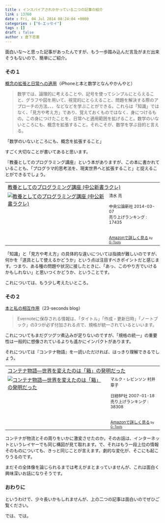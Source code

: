 ```yaml
---
title : インスパイアされかかっている二つの記事の紹介
link : 13760
date : Fri, 04 Jul 2014 08:24:04 +0000
categories : ["6-エッセイ"]
tags : []
draft : false
author : 倉下忠憲
---
```


面白いな〜と思った記事があったんですが、もう一歩踏み込んだ言及がまだ出来そうもないので、簡単にご紹介。

<H3>その１</H3>

<a href="http://d.hatena.ne.jp/choiyaki/20140616/1402952327" target="_blank">概念の拡張と日常への適用</a>（iPhoneと本と数学となんやかんやと）

<blockquote>
数学では、論理的に考えることや、記号を使ってシンプルにとらえること、グラフや図を用いて、視覚的にとらえること、問題を解決する際のアプローチの方法、、、などなどを学ぶことができる。これらは「知識」ではなく、「見方や考え方」であり、覚えておくものではなく、身につけるもの。この身につけたことを、日常へと適用範囲を拡げること。数学のいないところにも、概念を拡張すること。それこそが、数学を学ぶ目的と言える。
</blockquote>

「数学のいないところにも、概念を拡張すること」

すごく大切なことが書いてあると思います。

『教養としてのプログラミング講座』という本がありますが、この本に書かれていることも、「プログラマ的思考法を、現実世界へと拡張すること」と捉えることができるでしょう。

<table  border="0" cellpadding="5"><tr><td colspan="2"><a href="http://www.amazon.co.jp/%E6%95%99%E9%A4%8A%E3%81%A8%E3%81%97%E3%81%A6%E3%81%AE%E3%83%97%E3%83%AD%E3%82%B0%E3%83%A9%E3%83%9F%E3%83%B3%E3%82%B0%E8%AC%9B%E5%BA%A7-%E4%B8%AD%E5%85%AC%E6%96%B0%E6%9B%B8%E3%83%A9%E3%82%AF%E3%83%AC-%E6%B8%85%E6%B0%B4-%E4%BA%AE/dp/4121504895%3FSubscriptionId%3D15SMZCTB9V8NGR2TW082%26tag%3Drashita1000-22%26linkCode%3Dxm2%26camp%3D2025%26creative%3D165953%26creativeASIN%3D4121504895" target="_blank">教養としてのプログラミング講座 (中公新書ラクレ)</a><img src="http://www.assoc-amazon.jp/e/ir?t=rashita1000-22&l=ur2&o=9" width="1" height="1" style="border: none;" alt="" /></td></tr><tr><td valign="top"><a href="http://www.amazon.co.jp/%E6%95%99%E9%A4%8A%E3%81%A8%E3%81%97%E3%81%A6%E3%81%AE%E3%83%97%E3%83%AD%E3%82%B0%E3%83%A9%E3%83%9F%E3%83%B3%E3%82%B0%E8%AC%9B%E5%BA%A7-%E4%B8%AD%E5%85%AC%E6%96%B0%E6%9B%B8%E3%83%A9%E3%82%AF%E3%83%AC-%E6%B8%85%E6%B0%B4-%E4%BA%AE/dp/4121504895%3FSubscriptionId%3D15SMZCTB9V8NGR2TW082%26tag%3Drashita1000-22%26linkCode%3Dxm2%26camp%3D2025%26creative%3D165953%26creativeASIN%3D4121504895" target="_blank"><img src="http://ecx.images-amazon.com/images/I/51NxyGrYRmL._SL160_.jpg" border="0" alt="教養としてのプログラミング講座 (中公新書ラクレ)" /></a></td><td valign="top"><font size="-1">清水 亮 <br /><br />中央公論新社  2014-03-07<br />売り上げランキング : 17435<br /><br /><br /><a href="http://www.amazon.co.jp/%E6%95%99%E9%A4%8A%E3%81%A8%E3%81%97%E3%81%A6%E3%81%AE%E3%83%97%E3%83%AD%E3%82%B0%E3%83%A9%E3%83%9F%E3%83%B3%E3%82%B0%E8%AC%9B%E5%BA%A7-%E4%B8%AD%E5%85%AC%E6%96%B0%E6%9B%B8%E3%83%A9%E3%82%AF%E3%83%AC-%E6%B8%85%E6%B0%B4-%E4%BA%AE/dp/4121504895%3FSubscriptionId%3D15SMZCTB9V8NGR2TW082%26tag%3Drashita1000-22%26linkCode%3Dxm2%26camp%3D2025%26creative%3D165953%26creativeASIN%3D4121504895" target="_blank">Amazonで詳しく見る</a></font><font size="-2"> by <a href="http://www.goodpic.com/mt/aws/index.html" >G-Tools</a></font></td></tr></table>


「知識」と「見方や考え方」の具体的な違いについては指摘が難しいのですが、何かを「道具として使えるかどうか」という点は注目すべきポイントだと感じます。つまり、ある種の問題や状況に接したときに、「あっ、このやり方でいけるかもしれない」と思いつくかどうか、ということです。

これについては、もう少し考えたいところ。

<H3>その２</H3>

<a href="http://23secblog.blogspot.jp/2014/06/blog-post.html" target="_blank">本と私の相互作用</a>（23-seconds blog）

<blockquote>
Evernoteに保存される情報は、「タイトル」「作成・更新日時」「ノートブック」の3つが必ず付加される点で、規格が統一されているといいます。
</blockquote>

これについてもまだグツグツ煮込みが足りないのですが、「規格の統一」の重要性は一般的に想像されているよりも遙かにインパクトがあります。

それについては『コンテナ物語』を一読いただければ、はっきり理解できるでしょう。

<table  border="0" cellpadding="5"><tr><td colspan="2"><a href="http://www.amazon.co.jp/%E3%82%B3%E3%83%B3%E3%83%86%E3%83%8A%E7%89%A9%E8%AA%9E%E2%80%95%E4%B8%96%E7%95%8C%E3%82%92%E5%A4%89%E3%81%88%E3%81%9F%E3%81%AE%E3%81%AF%E3%80%8C%E7%AE%B1%E3%80%8D%E3%81%AE%E7%99%BA%E6%98%8E%E3%81%A0%E3%81%A3%E3%81%9F-%E3%83%9E%E3%83%AB%E3%82%AF%E3%83%BB%E3%83%AC%E3%83%93%E3%83%B3%E3%82%BD%E3%83%B3/dp/4822245640%3FSubscriptionId%3D15SMZCTB9V8NGR2TW082%26tag%3Drashita1000-22%26linkCode%3Dxm2%26camp%3D2025%26creative%3D165953%26creativeASIN%3D4822245640" target="_blank">コンテナ物語―世界を変えたのは「箱」の発明だった</a><img src="http://www.assoc-amazon.jp/e/ir?t=rashita1000-22&l=ur2&o=9" width="1" height="1" style="border: none;" alt="" /></td></tr><tr><td valign="top"><a href="http://www.amazon.co.jp/%E3%82%B3%E3%83%B3%E3%83%86%E3%83%8A%E7%89%A9%E8%AA%9E%E2%80%95%E4%B8%96%E7%95%8C%E3%82%92%E5%A4%89%E3%81%88%E3%81%9F%E3%81%AE%E3%81%AF%E3%80%8C%E7%AE%B1%E3%80%8D%E3%81%AE%E7%99%BA%E6%98%8E%E3%81%A0%E3%81%A3%E3%81%9F-%E3%83%9E%E3%83%AB%E3%82%AF%E3%83%BB%E3%83%AC%E3%83%93%E3%83%B3%E3%82%BD%E3%83%B3/dp/4822245640%3FSubscriptionId%3D15SMZCTB9V8NGR2TW082%26tag%3Drashita1000-22%26linkCode%3Dxm2%26camp%3D2025%26creative%3D165953%26creativeASIN%3D4822245640" target="_blank"><img src="http://ecx.images-amazon.com/images/I/41hVBHzUneL._SL160_.jpg" border="0" alt="コンテナ物語―世界を変えたのは「箱」の発明だった" /></a></td><td valign="top"><font size="-1">マルク・レビンソン 村井 章子 <br /><br />日経BP社  2007-01-18<br />売り上げランキング : 38308<br /><br /><br /><a href="http://www.amazon.co.jp/%E3%82%B3%E3%83%B3%E3%83%86%E3%83%8A%E7%89%A9%E8%AA%9E%E2%80%95%E4%B8%96%E7%95%8C%E3%82%92%E5%A4%89%E3%81%88%E3%81%9F%E3%81%AE%E3%81%AF%E3%80%8C%E7%AE%B1%E3%80%8D%E3%81%AE%E7%99%BA%E6%98%8E%E3%81%A0%E3%81%A3%E3%81%9F-%E3%83%9E%E3%83%AB%E3%82%AF%E3%83%BB%E3%83%AC%E3%83%93%E3%83%B3%E3%82%BD%E3%83%B3/dp/4822245640%3FSubscriptionId%3D15SMZCTB9V8NGR2TW082%26tag%3Drashita1000-22%26linkCode%3Dxm2%26camp%3D2025%26creative%3D165953%26creativeASIN%3D4822245640" target="_blank">Amazonで詳しく見る</a></font><font size="-2"> by <a href="http://www.goodpic.com/mt/aws/index.html" >G-Tools</a></font></td></tr></table>

コンテナが物流とその周りをいかに激変させたのか。そのお話は、インターネットというレイヤーでも同じ構図が見て取れます。で、それはもう一段上位の情報そのものについても、きっと同じことが言えます。劇的な変化が、そこにも起こりうるのです。

まだその全体像を論じられるまでは考えがまとまっていませんが、これは面白く興味深いお話になりそうです。

<H3>おわりに</H3>

というわけで、少々長いかもしれませんが、上の二つの記事は面白いのでぜひご覧ください。

では、では。



